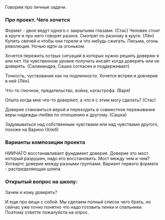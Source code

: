 Говорим про личные задачи.

### Про проект. Чего хочется

Формат - двое ведут одного с закрытыми глазами. (Стас)
Человек  стоит в круге и про него говорят разное. Смотрят по разному в круге. (Лён)
Купить свечей и чтобы они горели и что нибудь сжигать. Письма, огонь революции. 
Ночью идти за огоньком.

Хочется пережить острых ситуаций в которых нужно решить доверяю я или нет. На чувственном уровне получить инсайт когда доверять или не доверять. (Саламандра, Сашка согласен и поддерживает)

Тонкость, чуствование как на подлинности. Хочется встреи и довчерия в ней (Лён).

Что-то глючное, предательство, война, катастрофа. (Варя)

Опыта когда мне что-то доверяют, а что я с этим могу сделать? (Стас)

Доверие становиться верой и переходить в совместное переживание веры-надежды-любви по отношению к другому. (Сашка)

Задумываться над собственным чувствами или над чувствами другого, похоже на Варино (Хлеб)

### Варианты композиции проекта
НИИЧАГО восстанавливает фундамент доверия.
Доверие это мост который разрушен, надо его восстановить. Мост между чем и чем?
Хогвартс доверие между разными группами.
Вариант первого формата - распределяющая шляпа.

### Открытый вопрос на школу:
Зачем и кому доверять?

И еще про вещи с собой. Мы сделаем полный список чего брать, но сейчас уже точно понятно что надо готовить пенки и спальники. Поэтому ответте пожалуйста на опрос.